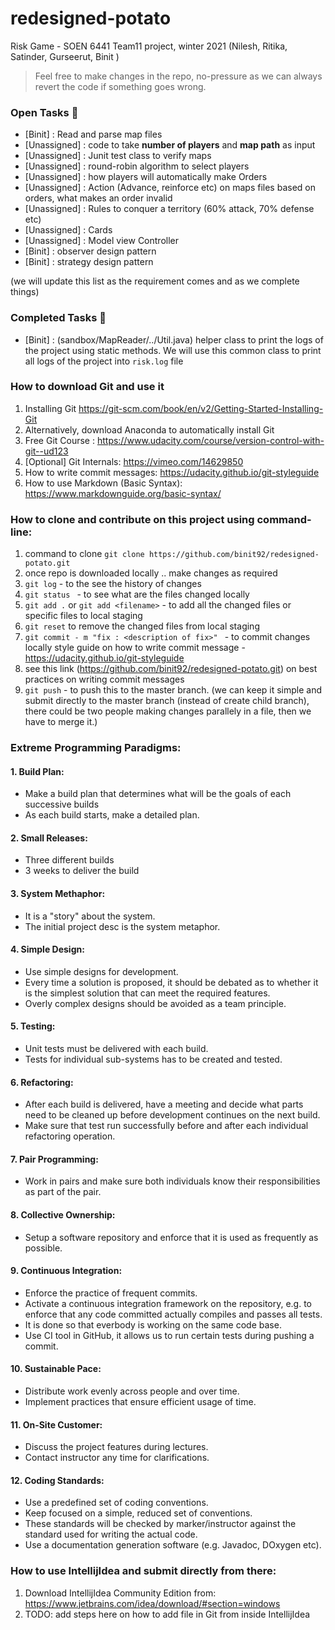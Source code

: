 # redesigned-potato
Risk Game - SOEN 6441 Team11 project, winter 2021
(Nilesh, Ritika, Satinder, Gurseerut, Binit )

> Feel free to make changes in the repo, no-pressure as we can always revert the code if something goes wrong.

### Open Tasks :rocket:
+ [Binit] : Read and parse map files
+ [Unassigned] : code to take **number of players** and **map path** as input
+ [Unassigned] : Junit test class to verify maps
+ [Unassigned] : round-robin algorithm to select players
+ [Unassigned] : how players will automatically make Orders
+ [Unassigned] : Action (Advance, reinforce etc) on maps files based on orders, what makes an order invalid
+ [Unassigned] : Rules to conquer a territory (60% attack, 70% defense etc)
+ [Unassigned] : Cards
+ [Unassigned] : Model view Controller
+ [Binit] : observer design pattern
+ [Binit] : strategy design pattern


(we will update this list as the requirement comes and as we complete things)

### Completed Tasks :checkered_flag:
+ [Binit] : (sandbox/MapReader/../Util.java) helper class to print the logs of the project using static methods. We will use this common class to print all logs of the project into `risk.log` file


### How to download Git and use it
1. Installing Git https://git-scm.com/book/en/v2/Getting-Started-Installing-Git
2. Alternatively, download Anaconda to automatically install Git
3. Free Git Course : https://www.udacity.com/course/version-control-with-git--ud123
4. [Optional] Git Internals: https://vimeo.com/14629850
5. How to write commit messages: https://udacity.github.io/git-styleguide
6. How to use Markdown (Basic Syntax): https://www.markdownguide.org/basic-syntax/

### How to clone and contribute on this project using command-line:
 1. command to clone `git clone https://github.com/binit92/redesigned-potato.git`
 2. once repo is downloaded locally .. make changes as required
 3. `git log` - to the see the history of changes
 4. `git status ` - to see what are the files changed locally
 5. `git add .` or `git add <filename>`  - to add all the changed files or specific files to local staging
 6. `git reset` to remove the changed files from local staging
 7. `git commit - m "fix : <description of fix>" ` - to commit changes locally
 style guide on how to write commit message -  https://udacity.github.io/git-styleguide
 8.  see this link (https://github.com/binit92/redesigned-potato.git) on best practices on writing commit messages
 9. `git push`  - to push this to the master branch.
 (we can keep it simple and submit directly to the master branch (instead of create child branch), there could be two people making changes parallely in a file, then we have to merge it.)

### Extreme Programming Paradigms:
 #### 1. Build Plan: <br>
   - Make a build plan that determines what will be the goals of each successive builds <br>
   - As each build starts, make a detailed plan. <br>
  
 #### 2. Small Releases: <br>
   - Three different builds <br>
   - 3 weeks to deliver the build <br>
 
 #### 3. System Methaphor: <br>
   - It is a "story" about the system. <br>
   - The initial project desc is the system metaphor. <br>
 
 #### 4. Simple Design: <br>
   - Use simple designs for development. <br>
   - Every time a solution is proposed, it should be debated as to whether it is the simplest solution that can meet the required features. <br>
   - Overly complex designs should be avoided as a team principle. <br>
 
 #### 5. Testing: <br>
   - Unit tests must be delivered with each build. <br>
   - Tests for individual sub-systems has to be created and tested. <br>
 
 #### 6. Refactoring: <br>
   - After each build is delivered, have a meeting and decide what parts need to be cleaned up before development continues on the next build. <br>
   - Make sure that test run successfully before and after each individual refactoring operation. <br>
 
 #### 7. Pair Programming: <br>
   - Work in pairs and make sure both individuals know their responsibilities as part of the pair. <br>
 
 #### 8. Collective Ownership: <br>
   - Setup a software repository and enforce that it is used as frequently as possible. <br>
 
 #### 9. Continuous Integration: <br>
   - Enforce the practice of frequent commits. <br>
   - Activate a continuous integration framework on the repository, e.g. to enforce that any code committed actually compiles and passes all tests. <br>
   - It is done so that everbody is working on the same code base. <br>
   - Use CI tool in GitHub, it allows us to run certain tests during pushing a commit. <br>
  
 #### 10. Sustainable Pace: <br>
   - Distribute work evenly across people and over time. <br>
   - Implement practices that ensure efficient usage of time. <br>
 
 #### 11. On-Site Customer: <br>
   - Discuss the project features during lectures. <br>
   - Contact instructor any time for clarifications. <br>
 
 #### 12. Coding Standards: <br>
   - Use a predefined set of coding conventions. <br>
   - Keep focused on a simple, reduced set of conventions. <br>
   - These standards will be checked by marker/instructor against the standard used for writing the actual code. <br>
   - Use a documentation generation software (e.g. Javadoc, DOxygen etc).

### How to use IntellijIdea and submit directly from there:
 1. Download IntellijIdea Community Edition from:
 https://www.jetbrains.com/idea/download/#section=windows
 2. TODO: add steps here on how to add file in Git from inside IntellijIdea

